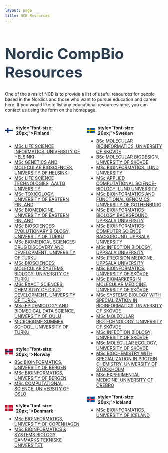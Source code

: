 ```yaml
---
layout: page
title: NCB Resources
---
```


<h1 style="font-size:48px; color:#2c3e50;">Nordic CompBio Resources</h1>  

One of the aims of NCB is to provide a list of useful resources for people based in the Nordics and those who want to pursue education and career here. If you would like to list any educational resources here, you can contact us using the form on the homepage.

<div style="display: flex; flex-wrap: wrap; justify-content: space-between; margin: 40px 0;">

  <!-- Column 1 -->
  <div style="flex: 0 0 48%; margin-bottom: 30px;">
    <!-- Country 1 -->
    <div style="margin-bottom: 20px;">
      <div style="display: flex; align-items: center;">
        <img src="/assets/img/Flags/Finland flag.png" alt="Finland Flag" style="width: 25px; height: auto; margin-right: 10px;">
        <strong> style="font-size: 20px;">Finland</strong>
      </div>
      <br>
      <ul style="margin: 8px 0 0 30px; padding: 0;">
        <li><a href="https://www.helsinki.fi/en/degree-programmes/life-science-informatics-masters-programme" target="_blank">MSc LIFE SCIENCE INFORMATICS, UNIVERSITY OF HELSINKI</a></li>
        <li><a href="https://www.helsinki.fi/en/degree-programmes/genetics-and-molecular-biosciences-masters-programme" target="_blank">MSc GENETICS AND MOLECULAR BIOSCIENCES, UNIVERSITY OF HELSINKI</a></li>
        <li><a href="https://www.aalto.fi/en/study-options/life-science-technologies-master-of-science-technology" target="_blank">MSc LIFE SCIENCE TECHNOLOGIES, AALTO UNIVERSITY</a></li>
        <li><a href="https://www.uef.fi/en/degree-programme/masters-degree-programme-in-toxicology" target="_blank">MSc TOXICOLOGY, UNIVERSITY OF EASTERN FINLAND</a></li>
        <li><a href="https://www.uef.fi/en/degree-programme/masters-degree-programme-in-biomedicine" target="_blank">MSc BIOMEDICINE, UNIVERSITY OF EASTERN FINLAND</a></li>
        <li><a href="https://www.utu.fi/en/study-at-utu/masters-degree-programme-in-biosciences-evolutionary-biology" target="_blank">MSc BIOSCIENCES: EVOLUTIONARY BIOLOGY, UNIVERSITY OF TURKU</a></li>
        <li><a href="https://www.utu.fi/en/study-at-utu/masters-degree-programme-in-biomedical-sciences-drug-discovery-and-development" target="_blank">MSc BIOMEDICAL SCIENCES: DRUG DISCOVERY AND DEVELOPMENT, UNIVERSITY OF TURKU</a></li>
        <li><a href="https://www.utu.fi/en/study-at-utu/masters-degree-programme-in-biosciences-molecular-systems-biology" target="_blank">MSc BIOSCIENCES: MOLECULAR SYSTEMS BIOLOGY, UNIVERSITY OF TURKU</a></li>
        <li><a href="https://www.utu.fi/en/study-at-utu/masters-degree-programme-in-exact-sciences-chemistry-of-drug-development" target="_blank">MSc EXACT SCIENCES: CHEMISTRY OF DRUG DEVELOPMENT, UNIVERSITY OF TURKU</a></li>
        <li><a href="https://www.oulu.fi/en/apply/masters-epidemiology-and-biomedical-data-science" target="_blank">MSc EPIDEMIOLOGY AND BIOMEDICAL DATA SCIENCE, UNIVERSITY OF OULU</a></li>
        <li><a href="https://sites.utu.fi/microbiomesummerschool/" target="_blank">MICROBIOME SUMMER SCHOOL, UNIVERSITY OF TURKU</a></li>
      </ul>
      <br>
    </div>
    <!-- Country 2 -->
    <div style="margin-bottom: 20px;">
      <div style="display: flex; align-items: center;">
        <img src="/assets/img/Flags/Flag_of_Norway.png" alt="Norway Flag" style="width: 25px; height: auto; margin-right: 10px;">
        <strong> style="font-size: 20px;">Norway</strong>
      </div>
      <ul style="margin: 8px 0 0 30px; padding: 0;">
        <li><a href="https://www.uib.no/en/rg/bioinformatics/114033/bachelor" target="_blank">BSc BIOINFORMATICS, UNIVERSITY OF BERGEN</a></li>
        <li><a href="https://www.uib.no/en/rg/bioinformatics/114034/master" target="_blank">MSc BIOINFORMATICS, UNIVERSITY OF BERGEN</a></li>
        <li><a href="https://www.uio.no/english/studies/programmes/computational-science-master/programme-options/bioinformatics/index.html" target="_blank">MSc COMPUTATIONAL SCIENCE, UNIVERSITY OF OSLO</a></li>
      </ul>
    </div>
    <!-- Country 3 -->
    <div style="margin-bottom: 20px;">
      <div style="display: flex; align-items: center;">
        <img src="/assets/img/Flags/Denmark flag.png" alt="Denmark Flag" style="width: 25px; height: auto; margin-right: 10px;">
        <strong> style="font-size: 20px;">Denmark</strong>
      </div>
      <ul style="margin: 8px 0 0 30px; padding: 0;">
        <li><a href="https://www.ku.dk/studies/masters/bioinformatics" target="_blank">MSc BIOINFORMATICS, UNIVERSITY OF COPENHAGEN</a></li>
        <li><a href="https://www.dtu.dk/english/education/graduate/msc-programmes/bioinformatics" target="_blank">MSc BIOINFORMATICS & SYSTEMS BIOLOGY, DANMARKS TEKNISKE UNIVERSITET</a></li>
      </ul>
    </div>

  </div>
  <!-- Column 2 -->
  <div style="flex: 0 0 48%; margin-bottom: 30px;">
    <!-- Country 4 -->
    <div style="margin-bottom: 20px;">
      <div style="display: flex; align-items: center;">
        <img src="/assets/img/Flags/Sweden flag.png" alt="Sweden Flag" style="width: 25px; height: auto; margin-right: 10px;">
        <strong> style="font-size: 20px;">Sweden</strong>
      </div>
      <ul style="margin: 8px 0 0 30px; padding: 0;">
        <li><a href="https://www.his.se/en/molecular-bioinformatics-180/" target="_blank">BSc MOLECULAR BIOINFORMATICS, UNIVERSITY OF SKÖVDE</a></li>
        <li><a href="https://www.his.se/en/education/bioscience/molecular-biodesign-molbg/" target="_blank">BSc MOLECULAR BIODESIGN, UNIVERSITY OF SKÖVDE</a></li>
        <li><a href="https://www.lunduniversity.lu.se/lubas/i-uoh-lu-NABIF/18010" target="_blank">MSc BIOINFORMATICS, LUND UNIVERSITY </a></li>
        <li><a href="https://www.lunduniversity.lu.se/lubas/i-uoh-lu-NATBE-TBBO/18180" target="_blank">MSc APPLIED COMPUTATIONAL SCIENCE-BIOLOGY, LUND UNIVERSITY </a></li>
        <li><a href="https://www.gu.se/en/study-gothenburg/bioinformatics-and-functional-genomics-bio210" target="_blank">MSc BIOINFORMATICS AND FUNCTIONAL GENOMICS, UNIVERSITY OF GOTHENBURG</a></li>
        <li><a href="https://www.uu.se/en/study/programme/masters-programme-bioinformatics-biology-background" target="_blank">MSc BIOINFORMATICS-BIOLOGY BACKGROUND, UPPSALA UNIVERSITY</a></li>
        <li><a href="https://www.uu.se/en/study/programme/masters-programme-bioinformatics-computer-science-background" target="_blank">MSc BIOINFORMATICS-COMPUTER SCIENCE BACKGROUND, UPPSALA UNIVERSITY</a></li>
        <li><a href="https://www.uu.se/en/study/programme/masters-programme-infection-biology" target="_blank">MSc INFECTION BIOLOGY, UPPSALA UNIVERSITY</a></li>
        <li><a href="https://www.uu.se/en/study/programme/masters-programme-precision-medicine" target="_blank">MSc PRECISION MEDICINE, UPPSALA UNIVERSITY</a></li>
        <li><a href="https://www.his.se/en/education/bioscience/bioinformatics-masters-programme-biima/" target="_blank">MSc BIOINFORMATICS, UNIVERSITY OF SKÖVDE</a></li>
        <li><a href="https://www.his.se/en/biomarkers-120" target="_blank">MSc BIOMARKERS IN MOLECULAR MEDICINE, UNIVERSITY OF SKÖVDE</a></li>
        <li><a href="https://www.his.se/en/systems-biology-bioinformatics-120" target="_blank">MSc SYSTEMS BIOLOGY WITH SPECIALIZATION IN BIOINFORMATICS, UNIVERSITY OF SKÖVDE</a></li>
        <li><a href="https://www.his.se/en/molecular-biotechnology-120" target="_blank">MSc MOLECULAR BIOTECHNOLOGY, UNIVERSITY OF SKÖVDE</a></li>
        <li><a href="https://www.his.se/en/infection-biology-120" target="_blank">MSc INFECTION BIOLOGY, UNIVERSITY OF SKÖVDE</a></li>
        <li><a href="https://www.his.se/en/molecular-ecology-120" target="_blank">MSc MOLECULAR ECOLOGY, UNIVERSITY OF SKÖVDE</a></li>
        <li><a href="https://utbildning.su.se/english/education/course-catalogue/nb/nbbko?eventcode=53000&semester=HT2024" target="_blank">MSc BIOCHEMISTRY WITH SPECIALIZATION IN PROTEIN CHEMISTRY, UNIVERSITY OF STOCKHOLM</a></li>
        <li><a href="https://www.oru.se/english/study/master-students/masters-programmes/masters-programme-in-experimental-medicine/" target="_blank">MSc EXPERIMENTAL MEDICINE, UNIVERSITY OF ÖREBRO</a></li>
      </ul>
    </div>
    <!-- Country 5 -->
    <div style="margin-bottom: 20px;">
      <div style="display: flex; align-items: center;">
        <img src="/assets/img/Flags/Iceland.png" alt="Iceland Flag" style="width: 25px; height: auto; margin-right: 10px;">
        <strong> style="font-size: 20px;">Iceland</strong>
      </div>
      <ul style="margin: 8px 0 0 30px; padding: 0;">
        <li><a href="https://english.hi.is/bioinformatics/ms" target="_blank">MSc BIOINFORMATICS, UNIVERSITY OF ICELAND</a></li>
      </ul>
    </div>

  </div>
</div>
